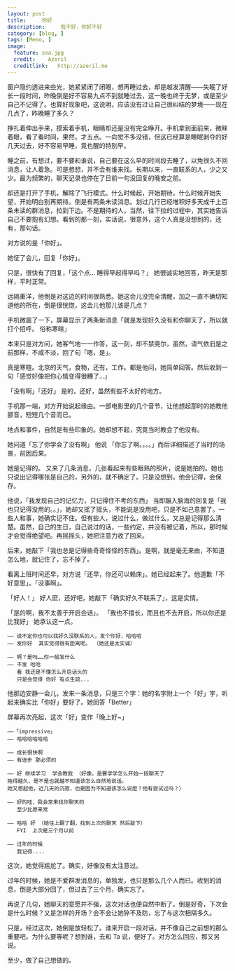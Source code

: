 ```yaml
---
layout: post  
title:     你好
description:     我不好，你好不好
category: [blog, ]  
tags: [Memo, ]  
image:
  feature: sea.jpg
  credit:    Azeril
  creditlink:   http://azeril.me
---
```


窗户隐约透进来些光，她紧紧闭了闭眼，想再睡过去，却是越发清醒——失眠了好长一段时间，昨晚倒是好不容易九点不到就睡过去，这一晚也终于无梦，或是至少自己不记得了。也算好现象吧，这说明，应该没有过让自己很纠结的梦境——现在几点了，昨晚睡了多久？

挣扎着伸出手来，摸索着手机，眼睛却还是没有完全睁开。手机拿到面前来，微眯着眼，看了看时间，果然，才五点。一向觉不多没错，但这已经算是睡眠剥夺的好几天过去，好不容易早睡，竟也醒的特别早。

睡之前，有想过，要不要和谁说，自己要在这么早的时间段去睡了，以免很久不回消息，让人着急。可是想想，并不会有谁来找。长期以来，一直联系的人，少之又少。最为频繁的，聊天记录也停在了日前一句没回复的晚安之前。

却还是打开了手机，解除了飞行模式。什么时候起，开始期待，什么时候开始失望，开始明白别再期待。倒是有两条未读消息。划过几行已经堆积好多天成千上百条未读的群消息，拉到下边。不是期待的人，当然，往下拉的过程中，其实她告诉自己不要抱有幻想。看到的那一刻，实话说，很意外，这个人真是没想到的，还有，那句话。

对方说的是「你好」。

她怔了会儿，回复「你好」。

只是，很快有了回复，「这个点... 睡得早起得早吗？」
她很诚实地回答，昨天是那样，平时正常。

远隔重洋，他倒是对这边的时间很熟悉。她这会儿没完全清醒，加之一直不确切知道他的所在，倒是很恍惚，这会儿他那儿该是几点？

手机微震了一下，屏幕显示了两条新消息「就是发现好久没有和你聊天了，所以就打个招呼。   俗称寒暄」

本来只是对方问，她客气地一一作答，这一刻，却不禁莞尔，虽然，语气依旧是之前那样，不咸不淡，回了句「嗯，是」。

真是寒暄。北京的天气，食物，还有，工作。都是他问，她简单回答。然后收到一句「感觉好像把你心情变得很糟了...」

「没有啊」「还好」  是的，还好，虽然有些不太好的地方。

手机那一端，对方开始说起缘由。一部电影里的几个音节，让他想起那时的她教他颤音，短短几个音而已。

地点和事件，自然是有些印象的。她却想不起，究竟当时教会了他没有。

她问道「忘了你学会了没有啊」
他说 「你忘了啊。。。。」而后详细描述了当时的场景，前因后果。

她是记得的。
又来了几条消息，几张看起来有些眼熟的照片，说是她拍的。她也只说出记得哪张是自己的，另外的，就不确定了。只是没想到，他会记得，会保存。

他说，「我发现自己的记忆力，只记得住不考的东西」
当即蹦入脑海的回复是「我也只记得没用的。。」，她却又摇了摇头，不能说是没用吧，只是不如己意罢了。一些人和事，她确实记不住。但有些人，说过什么，做过什么，又总是记得那么清楚。虽然，自己的生日，自己说过的话，一些约定，并没有被记着，所以，那时候才会觉得绝望吧。再摇摇头，她把注意力收了回来。

后来，她敲下「我也总是记得些奇奇怪怪的东西」。是啊，就是毫无来由，不知道怎么地，就记住了，忘不掉了。

看离上班时间还早，对方说「还早，你还可以赖床」。她已经起来了。他道歉「不好意思」。「没事啊」。

「好人！」
好人麽，还好吧，她敲下「确实好久不联系了」，这是实情。

「是的啊，我不太善于开启会话」。
「我也不擅长，而且也不去开启，所以你还是比我好」 她承认这一点。

	—— 说不定你也可以找好久没联系的人，发个你好，哈哈哈
	—— 发你好  其实觉得很有距离呢。 （她还是太实诚）
	
	—— 啊？是吗……你一般发什么
	—— 不发 哈哈
       看 我还是不懂怎么开启话头的
       只是会觉得 你好 有点生疏... 
   
他那边安静一会儿，发来一条消息，只是三个字：她的名字附上一个「好」字，听起来确实比「你好」要好了。她回答「Better」

屏幕再次亮起，这次「好」变作「晚上好~」

	——「impressive」
	—— 哈哈哈哈哈哈
	
	—— 成长很快啊
	—— 有进步 那必须的
	
	—— 好 继续学习  学会教我 （好像，是要学学怎么开始一段聊天了 
	拖得越久，是不是也就越不知道该怎么自然地说话。
	她又想起他，近几天的沉寂，也是因为不知道该怎么说麽？他有尝试过吗？）
	
	—— 好的哇，我会常来找你聊天的
       至少比原来常
 	
    —— 哈哈 好 （她往上翻了翻，找到上次的聊天 然后敲下） 
       FYI  上次是三个月以前 

	—— 过年的时候
 	   我记得....
   
   
这次，她觉得尴尬了。确实，好像没有太注意过。

过年的时候，她是不爱群发消息的，单独发，也只是那么几个人而已。收到的消息，倒是大部分回了，但过去了三个月，确实忘了。

再说了几句，她聊天的意愿并不强，这次对话也便自然中断了。倒是好奇，下次会是什么时候？又是怎样的开场？会不会让她猝不及防，忘了与这次相隔多久。

只是，经过这次，她倒是放轻松了。谁来开启一段对话，并不像自己之前想的那么重要吧。为什么要等呢？想到谁，去和 Ta 说，便好了。对方怎么回应，那又另说。

至少，做了自己想做的。

